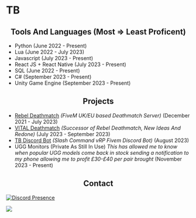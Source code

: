 <h1>TB</h1>


<h2 align="center">Tools And Languages (Most => Least Proficent)</h2>

- Python (June 2022 - Present)
- Lua (June 2022 - July 2023)
- Javascript (July 2023 - Present)
- React JS + React Native (July 2023 - Present)
- SQL (June 2022 - Present)
- C# (September 2023 - Present)
- Unity Game Engine (September 2023 - Present)

<h2 align="center">Projects</h2>

- [Rebel Deathmatch](https://discord.gg/rebeldm) *(FiveM UK/EU based Deathmatch Server)* (December 2021 - July 2023)
- [VITAL Deathmatch](https://discord.io/vital5m) *(Successor of Rebel Deathmatch, New Ideas And Redone)*  (July 2023 - September 2023)
- [TB Discord Bot](https://github.com/TB420/tb_vrp_discord_bot) *(Slash Command vRP Fivem Discord Bot)* (August 2023)
- UGG Monitors (Private As Still In Use) *This has allowed me to know when popular UGG models come back in stock sending a notification to my phone allowing me to profit £30-£40 per pair brought* (November 2023 - Present)

<h2 align="center">Contact</h2>

[![Discord Presence](https://lanyard.cnrad.dev/api/534417173565931520)](https://discord.com/users/534417173565931520)


![](https://komarev.com/ghpvc/?username=TB420)
